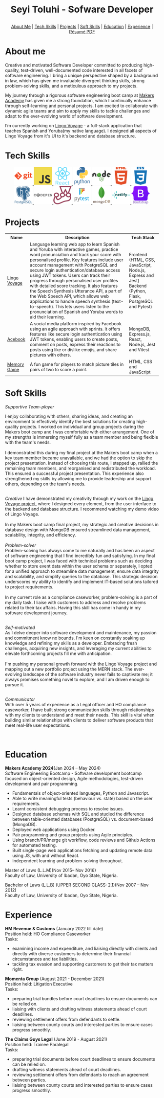 # <p align="center" style="font-weight: bold; font-size: 30px;">Seyi Toluhi - Sofware Developer</p>

<div align="center">
    <a href="https://github.com/Seyi-Toluhi/CV/blob/main/README.md#about-me">About Me</a> | 
    <a href="https://github.com/Seyi-Toluhi/CV/blob/main/README.md#tech-skills">Tech Skills</a> | 
    <a href="https://github.com/Seyi-Toluhi/CV/blob/main/README.md#projects">Projects</a> | 
    <a href="https://github.com/Seyi-Toluhi/CV/blob/main/README.md#soft-skills">Soft Skills</a> | 
    <a href="https://github.com/Seyi-Toluhi/CV/blob/main/README.md#education">Education</a> | 
    <a href="https://github.com/Seyi-Toluhi/CV/blob/main/README.md#experience">Experience</a> | 
    <a href="https://github.com/Seyi-Toluhi/CV/blob/main/C.V%20-%20Oluwaseyi%20Toluhi.pdf">Résumé PDF</a>
</div>

# About me
Creative and motivated Software Developer committed to producing high-quality, test-driven, well-documented code interested in all facets of software engineering. I bring a unique perspective shaped by a background in law, which has given me invaluable divergent thinking skills, strong problem-solving skills, and a meticulous approach to my projects.

My journey through a rigorous software engineering boot camp at [Makers Academy](https://makers.tech/about-us/) has given me a strong foundation, which I continually enhance through self-learning and personal projects. I am excited to collaborate with dynamic agile teams and aim to apply my skills to tackle challenges and adapt to the ever-evolving world of software development.

I’m currently working on [Lingo Voyage](https://github.com/Seyi-Toluhi/language_learning_app) - a full-stack application that teaches Spanish and Yoruba(my native language). I designed all aspects of Lingo Voyage from it's UI to it's backend and database structure.

# Tech Skills
<p align="center">
  <a href="https://git-scm.com/">
    <img src="https://github.com/devicons/devicon/blob/master/icons/git/git-plain-wordmark.svg" alt="Git" width="60" height="60">
  </a>
  <a href="https://developer.mozilla.org/en-US/docs/Web/JavaScript">
    <img src="https://raw.githubusercontent.com/devicons/devicon/master/icons/javascript/javascript-original.svg" alt="JavaScript" width="60" height="60">
  </a>
  <a href="https://react.dev/">
    <img src="https://raw.githubusercontent.com/devicons/devicon/master/icons/react/react-original-wordmark.svg" alt="React" width="60" height="60">
  </a>
  <a href="https://www.python.org/">
    <img src="https://github.com/devicons/devicon/blob/master/icons/python/python-original-wordmark.svg" alt="Python" width="60" height="60">
  </a>
  <a href="https://nodejs.org/en">
    <img src="https://raw.githubusercontent.com/devicons/devicon/master/icons/nodejs/nodejs-original-wordmark.svg" alt="Node.js" width="60" height="60">
  </a>
  <a href="https://developer.mozilla.org/en-US/docs/Glossary/HTML5">
    <img src="https://github.com/devicons/devicon/blob/master/icons/html5/html5-plain-wordmark.svg" alt="HTML5" width="60" height="60">
  </a>
   <a href="https://developer.mozilla.org/en-US/docs/Web/CSS">
    <img src="https://github.com/devicons/devicon/blob/master/icons/css3/css3-plain-wordmark.svg" alt="CSS3" width="60" height="60">
  </a>
  <br>
  <a href="https://www.postgresql.org/">
    <img src="https://github.com/devicons/devicon/blob/master/icons/postgresql/postgresql-plain-wordmark.svg" alt="PostgreSQL" width="60" height="60">
  </a>
   <a href="https://codepen.io/">
    <img src="https://github.com/devicons/devicon/blob/master/icons/codepen/codepen-line-wordmark.svg" alt="Codepen" width="60" height="60">
  </a>
  <a href="https://jestjs.io/">
    <img src="https://github.com/devicons/devicon/blob/master/icons/jest/jest-plain.svg" alt="Jest" width="60" height="60">
  </a>
  <a href="https://docs.pytest.org/en/8.2.x/">
    <img src="https://github.com/devicons/devicon/blob/master/icons/pytest/pytest-original-wordmark.svg" alt="Pytest" width="60" height="60">
  </a>
  <a href="https://www.mongodb.com/">
    <img src="https://github.com/devicons/devicon/blob/master/icons/mongodb/mongodb-original-wordmark.svg" alt="Mongodb" width="60" height="60">
  </a>
  <a href="https://www.netlify.com/">
    <img src="https://github.com/devicons/devicon/blob/master/icons/netlify/netlify-original-wordmark.svg" alt="Netlify" width="60" height="60">
  </a>
  
  <a href="https://getbootstrap.com/">
    <img src="https://github.com/devicons/devicon/blob/master/icons/bootstrap/bootstrap-original-wordmark.svg" alt="Bootstrap" width="60" height="60">
  </a>
</p>

# Projects

<table>
  <tr>
    <th>Name</th>
    <th>Description</th>
    <th>Tech Stack</th>
  </tr>
  <tr>
    <td><a href="https://github.com/Seyi-Toluhi/language_learning_app">Lingo Voyage</a></td>
    <td>Language learning web app to learn Spanish and Yoruba with interactive games, practice word pronunciation and track your score with personalised profile. Key features include user account management with PostgreSQL and secure login authentication/database access using JWT tokens. Users can track their progress through personalised user profiles with detailed score tracking. It also features the Speech Synthesis Utterance API, a part of the Web Speech API, which allows web applications to handle speech synthesis (text-to-speech). This lets users listen to the pronunciation of Spanish and Yoruba words to aid their learning. 
    </td>
    <td>Frontend (HTML, CSS, JavaScript, Node.js, Express and Jest)<br>
    Backend (Python, Flask, PostgreSQL and Pytest)
    </td>
  </tr>
  <tr>
    <td><a href="https://github.com/arana5683/acebook-argon">Acebook</a></td>
    <td>A social media platform inspired by Facebook using an agile approach with sprints. It offers features like secure login authentication using JWT tokens, enabling users to create posts, comment on posts, express their reactions to posts using like or dislike emojis, and share pictures with others.
    </td>
    <td>MongoDB, Express.js, React, Node.js, Jest and Vitest</td>
  </tr>
  <tr>
    <td><a href="https://github.com/Seyi-Toluhi/Memory-Game">Memory Game</a></td>
    <td>A fun game for players to match picture tiles in pairs of two to score a point.</td>
    <td>HTML, CSS and JavaScript</td>
  </tr>
</table>

# Soft Skills
*Supportive Team-player*
 <br>

I enjoy collaborating with others, sharing ideas, and creating an environment to effectively identify the best solutions for creating high-quality projects. I worked on individual and group projects during the Makers boot camp and I was comfortable with either arrangement. One of my strengths is immersing myself fully as a team member and being flexible with the team's needs. 
<br>
<br>
I demonstrated this during my final project at the Makers boot camp when a key team member became unavailable, and we had the option to skip the project presentation. Instead of choosing this route, I stepped up, rallied the remaining team members, and reorganised and redistributed the workload. This ensured a successful project presentation. This experience also strengthened my skills by allowing me to provide leadership and support others, depending on the team's needs.
<br>
<br>

*Creative*
I have demonstrated my creativity through my work on the [Lingo Voyage project](https://github.com/Seyi-Toluhi/language_learning_app), where I designed every element, from the user interface to the backend and database structure. I recommend watching my demo video of Lingo Voyage. 
<br>
<br>
In my Makers boot camp final project, my strategic and creative decisions in database design with MongoDB ensured streamlined data management, scalability, integrity, and efficiency. <br>
<br>
*Problem-solver*
<br>
Problem-solving has always come to me naturally and has been an aspect of software engineering that I find incredibly fun and satisfying. In my final boot camp project, I was faced with technical problems such as deciding whether to store event data within the user schema or separately, I opted for a unified approach to streamline data management, ensure data integrity and scalability, and simplify queries to the database. This strategic decision underscores my ability to identify and implement IT-based solutions tailored to project requirements. 
<br>
<br>
In my current role as a compliance caseworker, problem-solving is a part of my daily task. I liaise with customers to address and resolve problems related to their tax affairs. Having this skill has come in handy in my software development journey.
<br>
<br>

*Self-motivated*
<br>
As I delve deeper into software development and maintenance, my passion and commitment know no bounds. I'm keen on constantly soaking up knowledge and refining my skills as a developer. Embracing fresh challenges, acquiring new insights, and leveraging my current abilities to elevate forthcoming projects fill me with anticipation.
 <br>
 <br>
I'm pushing my personal growth forward with the Lingo Voyage project and mapping out a new portfolio project using the MERN stack. The ever-evolving landscape of the software industry never fails to captivate me; it always promises something novel to explore, and I am driven enough to pursue it.
<br>
<br>

*Communicator*
 <br>
With over 5 years of experience as a Legal officer and HO compliance caseworker, I have built strong communication skills through relationships with my clients to understand and meet their needs. This skill is vital when building similar relationships with clients to deliver software products that meet real-life user expectations.
<br>
<!-- I have clear written and vocal communication skills; I recommend watching our demo day presentation of Seedle below to see this in action (David and I are speaking).  -->
<br>

# Education
**Makers Academy 2024**(Jan 2024 – May 2024)
<br>
Software Engineering Bootcamp - Software development bootcamp focused on object-oriented design, Agile methodologies, test-driven development and pair programming.
- Fundamentals of object-oriented languages, Python and Javascript.
- Able to write meaningful tests (behaviour vs. state) based on the user requirements.
- Learnt consistent debugging process to resolve issues.
- Designed database schemas with SQL and studied the difference between table-oriented databases (PostgreSQL) vs. document-based (MongoDB).
- Deployed web applications using Docker.
- Pair programming and group projects using Agile principles.
- Using branch/PR/merge git workflow, code reviews and Github Actions for automated testing.
- Built single-page web applications fetching and updating remote data using JS, with and without React.
- Independent learning and problem-solving throughout.

Master of Laws (L.L.M)(Nov 2015– Nov 2016)
<br>
Faculty of Law, University of Ibadan, Oyo State, Nigeria.

Bachelor of Laws (L.L.B) (UPPER SECOND CLASS: 2.1)(Nov 2007 – Nov 2012)
<br>
Faculty of Law, University of Ibadan, Oyo State, Nigeria.

# Experience
**HM Revenue & Customs** (January 2022 till date)
<br>
Position held: HO Compliance Caseworker
<br>
Tasks: 
-	examining income and expenditure, and liaising directly with clients and directly with diverse customers to determine their financial circumstances and tax liabilities.
-	tackling tax evasion and supporting customers to get their tax matters right.

**Momenta Group** (August 2021 - December 2021)
<br>
Position held: Litigation Executive
<br>
Tasks:  
-	preparing trial bundles before court deadlines to ensure documents can be relied on.
-	liaising with clients and drafting witness statements ahead of court deadlines.
-	reviewing settlement offers from defendants to settle. 
-	liaising between county courts and interested parties to ensure cases progress smoothly.

**The Claims Guys Legal** (June 2019 - August 2021)
<br>
Position held: Trainee Paralegal
<br>
Tasks:  
-	preparing trial documents before court deadlines to ensure documents can be relied on.
-	drafting witness statements ahead of court deadlines.
-	reviewing settlement offers from defendants to reach an agreement between parties.
-	liaising between county courts and interested parties to ensure cases progress smoothly.
